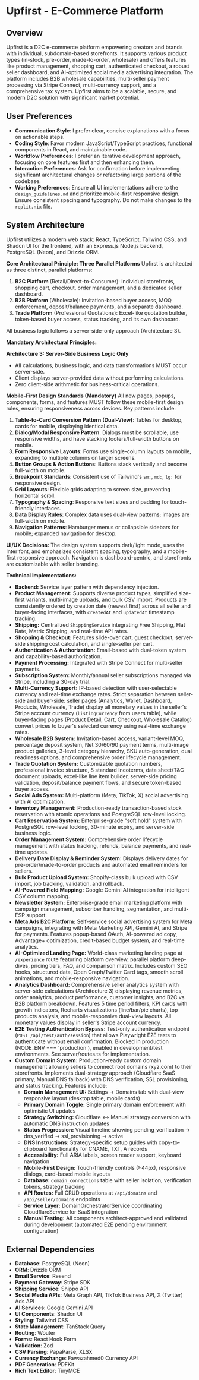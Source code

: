 # Upfirst - E-Commerce Platform

## Overview
Upfirst is a D2C e-commerce platform empowering creators and brands with individual, subdomain-based storefronts. It supports various product types (in-stock, pre-order, made-to-order, wholesale) and offers features like product management, shopping cart, authenticated checkout, a robust seller dashboard, and AI-optimized social media advertising integration. The platform includes B2B wholesale capabilities, multi-seller payment processing via Stripe Connect, multi-currency support, and a comprehensive tax system. Upfirst aims to be a scalable, secure, and modern D2C solution with significant market potential.

## User Preferences
- **Communication Style**: I prefer clear, concise explanations with a focus on actionable steps.
- **Coding Style**: Favor modern JavaScript/TypeScript practices, functional components in React, and maintainable code.
- **Workflow Preferences**: I prefer an iterative development approach, focusing on core features first and then enhancing them.
- **Interaction Preferences**: Ask for confirmation before implementing significant architectural changes or refactoring large portions of the codebase.
- **Working Preferences**: Ensure all UI implementations adhere to the `design_guidelines.md` and prioritize mobile-first responsive design. Ensure consistent spacing and typography. Do not make changes to the `replit.nix` file.

## System Architecture
Upfirst utilizes a modern web stack: React, TypeScript, Tailwind CSS, and Shadcn UI for the frontend, with an Express.js Node.js backend, PostgreSQL (Neon), and Drizzle ORM.

**Core Architectural Principle: Three Parallel Platforms**
Upfirst is architected as three distinct, parallel platforms:
1.  **B2C Platform** (Retail/Direct-to-Consumer): Individual storefronts, shopping cart, checkout, order management, and a dedicated seller dashboard.
2.  **B2B Platform** (Wholesale): Invitation-based buyer access, MOQ enforcement, deposit/balance payments, and a separate dashboard.
3.  **Trade Platform** (Professional Quotations): Excel-like quotation builder, token-based buyer access, status tracking, and its own dashboard.

All business logic follows a server-side-only approach (Architecture 3).

**Mandatory Architectural Principles:**

**Architecture 3: Server-Side Business Logic Only**
- All calculations, business logic, and data transformations MUST occur server-side.
- Client displays server-provided data without performing calculations.
- Zero client-side arithmetic for business-critical operations.

**Mobile-First Design Standards (Mandatory)**
All new pages, popups, components, forms, and features MUST follow these mobile-first design rules, ensuring responsiveness across devices. Key patterns include:
1.  **Table-to-Card Conversion Pattern (Dual-View)**: Tables for desktop, cards for mobile, displaying identical data.
2.  **Dialog/Modal Responsive Pattern**: Dialogs must be scrollable, use responsive widths, and have stacking footers/full-width buttons on mobile.
3.  **Form Responsive Layouts**: Forms use single-column layouts on mobile, expanding to multiple columns on larger screens.
4.  **Button Groups & Action Buttons**: Buttons stack vertically and become full-width on mobile.
5.  **Breakpoint Standards**: Consistent use of Tailwind's `sm:`, `md:`, `lg:` for responsive design.
6.  **Grid Layouts**: Flexible grids adapting to screen size, preventing horizontal scroll.
7.  **Typography & Spacing**: Responsive text sizes and padding for touch-friendly interfaces.
8.  **Data Display Rules**: Complex data uses dual-view patterns; images are full-width on mobile.
9.  **Navigation Patterns**: Hamburger menus or collapsible sidebars for mobile; expanded navigation for desktop.

**UI/UX Decisions:**
The design system supports dark/light mode, uses the Inter font, and emphasizes consistent spacing, typography, and a mobile-first responsive approach. Navigation is dashboard-centric, and storefronts are customizable with seller branding.

**Technical Implementations:**
-   **Backend:** Service layer pattern with dependency injection.
-   **Product Management:** Supports diverse product types, simplified size-first variants, multi-image uploads, and bulk CSV import. Products are consistently ordered by creation date (newest first) across all seller and buyer-facing interfaces, with `createdAt` and `updatedAt` timestamp tracking.
-   **Shipping:** Centralized `ShippingService` integrating Free Shipping, Flat Rate, Matrix Shipping, and real-time API rates.
-   **Shopping & Checkout:** Features slide-over cart, guest checkout, server-side shipping cost calculation, and single-seller per cart.
-   **Authentication & Authorization:** Email-based with dual-token system and capability-based authorization.
-   **Payment Processing:** Integrated with Stripe Connect for multi-seller payments.
-   **Subscription System:** Monthly/annual seller subscriptions managed via Stripe, including a 30-day trial.
-   **Multi-Currency Support:** IP-based detection with user-selectable currency and real-time exchange rates. Strict separation between seller-side and buyer-side: seller pages (Analytics, Wallet, Dashboard, Products, Wholesale, Trade) display all monetary values in the seller's Stripe account currency (`listingCurrency` from users table), while buyer-facing pages (Product Detail, Cart, Checkout, Wholesale Catalog) convert prices to buyer's selected currency using real-time exchange rates.
-   **Wholesale B2B System:** Invitation-based access, variant-level MOQ, percentage deposit system, Net 30/60/90 payment terms, multi-image product galleries, 3-level category hierarchy, SKU auto-generation, dual readiness options, and comprehensive order lifecycle management.
-   **Trade Quotation System:** Customizable quotation numbers, professional invoice structure, 8 standard Incoterms, data sheet/T&C document uploads, excel-like line item builder, server-side pricing validation, deposit/balance payment flows, and secure token-based buyer access.
-   **Social Ads System:** Multi-platform (Meta, TikTok, X) social advertising with AI optimization.
-   **Inventory Management:** Production-ready transaction-based stock reservation with atomic operations and PostgreSQL row-level locking.
-   **Cart Reservation System:** Enterprise-grade "soft hold" system with PostgreSQL row-level locking, 30-minute expiry, and server-side business logic.
-   **Order Management System:** Comprehensive order lifecycle management with status tracking, refunds, balance payments, and real-time updates.
-   **Delivery Date Display & Reminder System:** Displays delivery dates for pre-order/made-to-order products and automated email reminders for sellers.
-   **Bulk Product Upload System:** Shopify-class bulk upload with CSV import, job tracking, validation, and rollback.
-   **AI-Powered Field Mapping:** Google Gemini AI integration for intelligent CSV column mapping.
-   **Newsletter System:** Enterprise-grade email marketing platform with campaign management, subscriber handling, segmentation, and multi-ESP support.
-   **Meta Ads B2C Platform:** Self-service social advertising system for Meta campaigns, integrating with Meta Marketing API, Gemini AI, and Stripe for payments. Features popup-based OAuth, AI-powered ad copy, Advantage+ optimization, credit-based budget system, and real-time analytics.
-   **AI-Optimized Landing Page:** World-class marketing landing page at `/experience` route featuring platform overview, parallel platform deep-dives, pricing tiers, FAQ, and comparison matrix. Includes custom SEO hooks, structured data, Open Graph/Twitter Card tags, smooth scroll animations, and mobile-responsive navigation.
-   **Analytics Dashboard:** Comprehensive seller analytics system with server-side calculations (Architecture 3) displaying revenue metrics, order analytics, product performance, customer insights, and B2C vs B2B platform breakdown. Features 5 time period filters, KPI cards with growth indicators, Recharts visualizations (line/bar/pie charts), top products analysis, and mobile-responsive dual-view layouts. All monetary values display in seller's Stripe account currency.
-   **E2E Testing Authentication Bypass:** Test-only authentication endpoint (`POST /api/test/auth/session`) that allows Playwright E2E tests to authenticate without email confirmation. Blocked in production (NODE_ENV === 'production'), enabled in development/test environments. See server/routes.ts for implementation.
-   **Custom Domain System:** Production-ready custom domain management allowing sellers to connect root domains (xyz.com) to their storefronts. Implements dual-strategy approach (Cloudflare SaaS primary, Manual DNS fallback) with DNS verification, SSL provisioning, and status tracking. Features include:
    -   **Domain Management UI:** Settings → Domains tab with dual-view responsive layout (desktop table, mobile cards)
    -   **Primary Domain Toggle:** Single primary domain enforcement with optimistic UI updates
    -   **Strategy Switching:** Cloudflare ↔ Manual strategy conversion with automatic DNS instruction updates
    -   **Status Progression:** Visual timeline showing pending_verification → dns_verified → ssl_provisioning → active
    -   **DNS Instructions:** Strategy-specific setup guides with copy-to-clipboard functionality for CNAME, TXT, A records
    -   **Accessibility:** Full ARIA labels, screen reader support, keyboard navigation
    -   **Mobile-First Design:** Touch-friendly controls (≥44px), responsive dialogs, card-based mobile layouts
    -   **Database:** `domain_connections` table with seller isolation, verification tokens, strategy tracking
    -   **API Routes:** Full CRUD operations at `/api/domains` and `/api/seller/domains` endpoints
    -   **Service Layer:** DomainOrchestratorService coordinating CloudflareService for SaaS integration
    -   **Manual Testing:** All components architect-approved and validated during development (automated E2E pending environment configuration)

## External Dependencies
-   **Database**: PostgreSQL (Neon)
-   **ORM**: Drizzle ORM
-   **Email Service**: Resend
-   **Payment Gateway**: Stripe SDK
-   **Shipping Service**: Shippo API
-   **Social Media APIs**: Meta Graph API, TikTok Business API, X (Twitter) Ads API
-   **AI Services**: Google Gemini API
-   **UI Components**: Shadcn UI
-   **Styling**: Tailwind CSS
-   **State Management**: TanStack Query
-   **Routing**: Wouter
-   **Forms**: React Hook Form
-   **Validation**: Zod
-   **CSV Parsing**: PapaParse, XLSX
-   **Currency Exchange**: Fawazahmed0 Currency API
-   **PDF Generation**: PDFKit
-   **Rich Text Editor**: TinyMCE